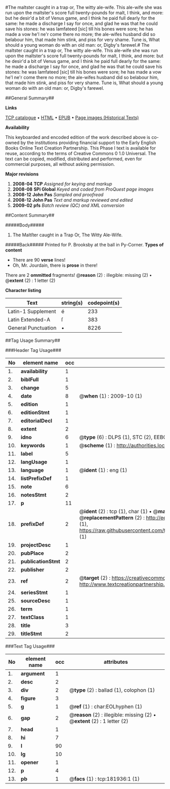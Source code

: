 #The maltster caught in a trap or, The witty ale-wife. This ale-wife she was run upon the maltster's score full twenty-pounds for malt, I think, and more: but he desir'd a bit of Venus game, and I think he paid  full dearly for the same: he made a discharge I say for once, and glad he was that he could save his stones: he was lamfateed [sic] till his bones were sore; he has made a vow he'l ne'r come there no more; the ale-wifes husband did so belabour him, that made him stink, and piss for very shame. Tune is, What should a young woman do with an old man: or, Digby's farewel.#
The maltster caught in a trap or, The witty ale-wife. This ale-wife she was run upon the maltster's score full twenty-pounds for malt, I think, and more: but he desir'd a bit of Venus game, and I think he paid  full dearly for the same: he made a discharge I say for once, and glad he was that he could save his stones: he was lamfateed [sic] till his bones were sore; he has made a vow he'l ne'r come there no more; the ale-wifes husband did so belabour him, that made him stink, and piss for very shame. Tune is, What should a young woman do with an old man: or, Digby's farewel.

##General Summary##

**Links**

[TCP catalogue](http://www.ota.ox.ac.uk/tcp/)  • 
[HTML](http://tei.it.ox.ac.uk/tcp/Texts-HTML/free/B04/B04450.html)  • 
[EPUB](http://tei.it.ox.ac.uk/tcp/Texts-EPUB/free/B04/B04450.epub) • 
[Page images (Historical Texts)](https://data.historicaltexts.jisc.ac.uk/view?pubId=eebo-99887227e&pageId=eebo-99887227e-181936-1)

**Availability**

This keyboarded and encoded edition of the
	       work described above is co-owned by the institutions
	       providing financial support to the Early English Books
	       Online Text Creation Partnership. This Phase I text is
	       available for reuse, according to the terms of Creative
	       Commons 0 1.0 Universal. The text can be copied,
	       modified, distributed and performed, even for
	       commercial purposes, all without asking permission.

**Major revisions**

1. __2008-04__ __TCP__ *Assigned for keying and markup*
1. __2008-08__ __SPi Global__ *Keyed and coded from ProQuest page images*
1. __2008-12__ __John Pas__ *Sampled and proofread*
1. __2008-12__ __John Pas__ *Text and markup reviewed and edited*
1. __2009-02__ __pfs__ *Batch review (QC) and XML conversion*

##Content Summary##

#####Body#####

1. The Maltſter caught in a Trap Or, The Witty Ale-Wife.

#####Back#####
Printed for P. Brooksby at the ball in Py-Corner.
**Types of content**

  * There are 90 **verse** lines!
  * Oh, Mr. Jourdain, there is **prose** in there!

There are 2 **ommitted** fragments! 
 @__reason__ (2) : illegible: missing (2)  •  @__extent__ (2) : 1 letter (2)

**Character listing**


|Text|string(s)|codepoint(s)|
|---|---|---|
|Latin-1 Supplement|é|233|
|Latin Extended-A|ſ|383|
|General Punctuation|•|8226|

##Tag Usage Summary##

###Header Tag Usage###

|No|element name|occ|attributes|
|---|---|---|---|
|1.|__availability__|1||
|2.|__biblFull__|1||
|3.|__change__|5||
|4.|__date__|8| @__when__ (1) : 2009-10 (1)|
|5.|__edition__|1||
|6.|__editionStmt__|1||
|7.|__editorialDecl__|1||
|8.|__extent__|2||
|9.|__idno__|6| @__type__ (6) : DLPS (1), STC (2), EEBO-CITATION (1), PROQUEST (1), VID (1)|
|10.|__keywords__|1| @__scheme__ (1) : http://authorities.loc.gov/ (1)|
|11.|__label__|5||
|12.|__langUsage__|1||
|13.|__language__|1| @__ident__ (1) : eng (1)|
|14.|__listPrefixDef__|1||
|15.|__note__|6||
|16.|__notesStmt__|2||
|17.|__p__|11||
|18.|__prefixDef__|2| @__ident__ (2) : tcp (1), char (1)  •  @__matchPattern__ (2) : ([0-9\-]+):([0-9IVX]+) (1), (.+) (1)  •  @__replacementPattern__ (2) : http://eebo.chadwyck.com/downloadtiff?vid=$1&page=$2 (1), https://raw.githubusercontent.com/textcreationpartnership/Texts/master/tcpchars.xml#$1 (1)|
|19.|__projectDesc__|1||
|20.|__pubPlace__|2||
|21.|__publicationStmt__|2||
|22.|__publisher__|2||
|23.|__ref__|2| @__target__ (2) : https://creativecommons.org/publicdomain/zero/1.0/ (1), http://www.textcreationpartnership.org/docs/. (1)|
|24.|__seriesStmt__|1||
|25.|__sourceDesc__|1||
|26.|__term__|1||
|27.|__textClass__|1||
|28.|__title__|3||
|29.|__titleStmt__|2||


###Text Tag Usage###

|No|element name|occ|attributes|
|---|---|---|---|
|1.|__argument__|1||
|2.|__desc__|2||
|3.|__div__|2| @__type__ (2) : ballad (1), colophon (1)|
|4.|__figure__|3||
|5.|__g__|1| @__ref__ (1) : char:EOLhyphen (1)|
|6.|__gap__|2| @__reason__ (2) : illegible: missing (2)  •  @__extent__ (2) : 1 letter (2)|
|7.|__head__|1||
|8.|__hi__|7||
|9.|__l__|90||
|10.|__lg__|10||
|11.|__opener__|1||
|12.|__p__|4||
|13.|__pb__|1| @__facs__ (1) : tcp:181936:1 (1)|

